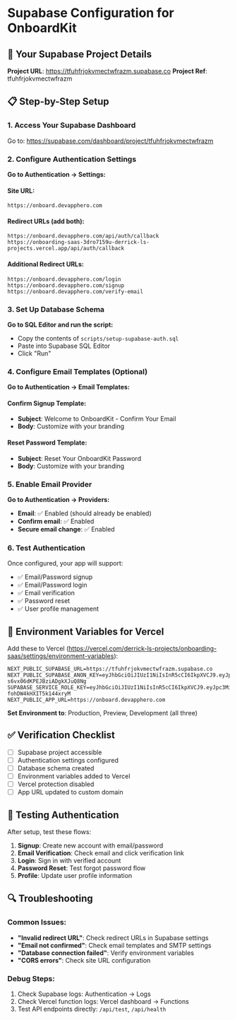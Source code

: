 # Supabase Configuration for OnboardKit

## 🎯 Your Supabase Project Details

**Project URL**: https://tfuhfrjokvmectwfrazm.supabase.co
**Project Ref**: tfuhfrjokvmectwfrazm

## 📋 Step-by-Step Setup

### 1. Access Your Supabase Dashboard
Go to: https://supabase.com/dashboard/project/tfuhfrjokvmectwfrazm

### 2. Configure Authentication Settings

**Go to Authentication → Settings:**

#### Site URL:
```
https://onboard.devapphero.com
```

#### Redirect URLs (add both):
```
https://onboard.devapphero.com/api/auth/callback
https://onboarding-saas-3dro7159u-derrick-ls-projects.vercel.app/api/auth/callback
```

#### Additional Redirect URLs:
```
https://onboard.devapphero.com/login
https://onboard.devapphero.com/signup
https://onboard.devapphero.com/verify-email
```

### 3. Set Up Database Schema

**Go to SQL Editor and run the script:**
- Copy the contents of `scripts/setup-supabase-auth.sql`
- Paste into Supabase SQL Editor
- Click "Run"

### 4. Configure Email Templates (Optional)

**Go to Authentication → Email Templates:**

#### Confirm Signup Template:
- **Subject**: Welcome to OnboardKit - Confirm Your Email
- **Body**: Customize with your branding

#### Reset Password Template:
- **Subject**: Reset Your OnboardKit Password
- **Body**: Customize with your branding

### 5. Enable Email Provider

**Go to Authentication → Providers:**
- **Email**: ✅ Enabled (should already be enabled)
- **Confirm email**: ✅ Enabled
- **Secure email change**: ✅ Enabled

### 6. Test Authentication

Once configured, your app will support:
- ✅ Email/Password signup
- ✅ Email/Password login
- ✅ Email verification
- ✅ Password reset
- ✅ User profile management

## 🔧 Environment Variables for Vercel

Add these to Vercel (https://vercel.com/derrick-ls-projects/onboarding-saas/settings/environment-variables):

```
NEXT_PUBLIC_SUPABASE_URL=https://tfuhfrjokvmectwfrazm.supabase.co
NEXT_PUBLIC_SUPABASE_ANON_KEY=eyJhbGciOiJIUzI1NiIsInR5cCI6IkpXVCJ9.eyJpc3MiOiJzdXBhYmFzZSIsInJlZiI6InRmdWhmcmpva3ZtZWN0d2ZyYXptIiwicm9sZSI6ImFub24iLCJpYXQiOjE3NTUwNTE3NjUsImV4cCI6MjA3MDYyNzc2NX0.tYKnTxnKqEVm3mMqo-s6vx06dKPEJBziADgkXJuQ8Ng
SUPABASE_SERVICE_ROLE_KEY=eyJhbGciOiJIUzI1NiIsInR5cCI6IkpXVCJ9.eyJpc3MiOiJzdXBhYmFzZSIsInJlZiI6InRmdWhmcmpva3ZtZWN0d2ZyYXptIiwicm9sZSI6InNlcnZpY2Vfcm9sZSIsImlhdCI6MTc1NTA1MTc2NSwiZXhwIjoyMDcwNjI3NzY1fQ.rxrs8UVe4NhFq2Lnb2suiM-fohDW4kHXIT5k144xryM
NEXT_PUBLIC_APP_URL=https://onboard.devapphero.com
```

**Set Environment to**: Production, Preview, Development (all three)

## ✅ Verification Checklist

- [ ] Supabase project accessible
- [ ] Authentication settings configured
- [ ] Database schema created
- [ ] Environment variables added to Vercel
- [ ] Vercel protection disabled
- [ ] App URL updated to custom domain

## 🚀 Testing Authentication

After setup, test these flows:
1. **Signup**: Create new account with email/password
2. **Email Verification**: Check email and click verification link
3. **Login**: Sign in with verified account
4. **Password Reset**: Test forgot password flow
5. **Profile**: Update user profile information

## 🔍 Troubleshooting

### Common Issues:
- **"Invalid redirect URL"**: Check redirect URLs in Supabase settings
- **"Email not confirmed"**: Check email templates and SMTP settings
- **"Database connection failed"**: Verify environment variables
- **"CORS errors"**: Check site URL configuration

### Debug Steps:
1. Check Supabase logs: Authentication → Logs
2. Check Vercel function logs: Vercel dashboard → Functions
3. Test API endpoints directly: `/api/test`, `/api/health`